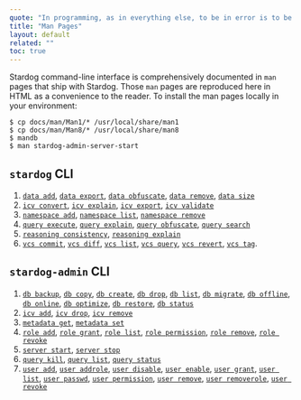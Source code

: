 ```yaml
---
quote: "In programming, as in everything else, to be in error is to be reborn."
title: "Man Pages"
layout: default
related: ""
toc: true
---
```


Stardog command-line interface is comprehensively documented in `man` pages that ship with Stardog. Those `man` pages are reproduced here in HTML as a convenience to the reader.  To install the man pages locally in your environment:

    $ cp docs/man/Man1/* /usr/local/share/man1
    $ cp docs/man/Man8/* /usr/local/share/man8
    $ mandb
    $ man stardog-admin-server-start


## `stardog` CLI

1. [`data add`](/man/data-add.html), [`data export`](/man/data-export.html), [`data obfuscate`](/man/data-obfuscate.html), [`data remove`](/man/data-remove.html), [`data size`](/man/data-size.html)
2. [`icv convert`](/man/icv-convert.html), [`icv explain`](/man/icv-explain.html), [`icv export`](/man/icv-export.html), [`icv validate`](/man/icv-validate.html)
3. [`namespace add`](/man/namespace-add.html), [`namespace list`](/man/namespace-list.html), [`namespace remove`](/man/namespace-remove.html)
4. [`query execute`](/man/query-execute.html), [`query explain`](/man/query-explain.html), [`query obfuscate`](/man/query-obfuscate.html), [`query search`](/man/query-search.html)
5. [`reasoning consistency`](/man/reasoning-consistency.html), [`reasoning explain`](/man/reasoning-explain.html)
6. [`vcs commit`](/man/vcs-commit.html), [`vcs diff`](/man/vcs-diff.html), [`vcs list`](/man/vcs-list.html), [`vcs query`](/man/vcs-query.html), [`vcs revert`](/man/vcs-revert.html), [`vcs tag`](/man/vcs-tag.html).

## `stardog-admin` CLI

1. [`db backup`](/man/db-backup.html), [`db copy`](/man/db-copy.html), [`db create`](/man/db-create.html), [`db drop`](/man/db-drop.html), [`db list`](/man/db-list.html), [`db migrate`](/man/db-migrate.html), [`db offline`](/man/db-offline.html), [`db online`](/man/db-online.html), [`db optimize`](/man/db-optimize.html), [`db restore`](/man/db-restore.html), [`db status`](/man/db-status.html)
2. [`icv add`](/man/icv-add.html), [`icv drop`](/man/icv-drop.html),  [`icv remove`](/man/icv-remove.html)
2. [`metadata get`](/man/metadata-get.html), [`metadata set`](/man/metadata-set.html)
3. [`role add`](/man/role-add.html), [`role grant`](/man/role-grant.html), [`role list`](/man/role-list.html), [`role permission`](/man/role-permission.html), [`role remove`](/man/role-remove.html), [`role revoke`](/man/role-revoke.html)
4. [`server start`](/man/server-start.html), [`server stop`](/man/server-stop.html)
4. [`query kill`](/man/query-kill.html), [`query list`](/man/query-list.html), [`query status`](/man/query-status.html)
5. [`user add`](/man/user-add.html), [`user addrole`](/man/user-addrole.html), [`user disable`](/man/user-disable.html), [`user enable`](/man/user-enable.html), [`user grant`](/man/user-grant.html), [`user list`](/man/user-list.html), [`user passwd`](/man/user-passwd.html), [`user permission`](/man/user-permission.html), [`user remove`](/man/user-remove.html), [`user removerole`](/man/user-removerole.html), [`user revoke`](/man/user-revoke.html)
